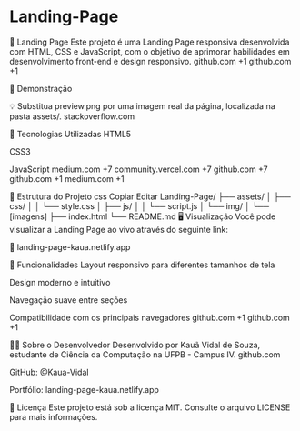# Landing-Page
🚀 Landing Page
Este projeto é uma Landing Page responsiva desenvolvida com HTML, CSS e JavaScript, com o objetivo de aprimorar habilidades em desenvolvimento front-end e design responsivo.
github.com
+1
github.com
+1

📸 Demonstração

💡 Substitua preview.png por uma imagem real da página, localizada na pasta assets/.
stackoverflow.com

🧰 Tecnologias Utilizadas
HTML5

CSS3

JavaScript
medium.com
+7
community.vercel.com
+7
github.com
+7
github.com
+1
medium.com
+1

📁 Estrutura do Projeto
css
Copiar
Editar
Landing-Page/
├── assets/
│   ├── css/
│   │   └── style.css
│   ├── js/
│   │   └── script.js
│   └── img/
│       └── [imagens]
├── index.html
└── README.md
🖥️ Visualização
Você pode visualizar a Landing Page ao vivo através do seguinte link:

🔗 landing-page-kaua.netlify.app

📌 Funcionalidades
Layout responsivo para diferentes tamanhos de tela

Design moderno e intuitivo

Navegação suave entre seções

Compatibilidade com os principais navegadores
github.com
+1
github.com
+1

🧑‍💻 Sobre o Desenvolvedor
Desenvolvido por Kauã Vidal de Souza, estudante de Ciência da Computação na UFPB - Campus IV.
github.com

GitHub: @Kaua-Vidal

Portfólio: landing-page-kaua.netlify.app

📄 Licença
Este projeto está sob a licença MIT. Consulte o arquivo LICENSE para mais informações.
